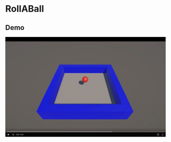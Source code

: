# RollABall
 
## Demo
[![RollABall](RollABall.jpeg)](https://www.youtube.com/watch?v=-7TGRLRmoDQ "RollABall")
